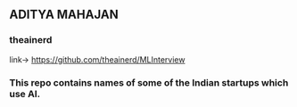 ## ADITYA MAHAJAN
### theainerd
link-> https://github.com/theainerd/MLInterview

### This repo contains names of some of the Indian startups which use AI. 
